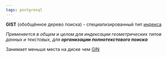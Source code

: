 ```yaml
---
tags: postgresql
---
```

**GIST** (обобщённое дерево поиска) - специализированный тип [индекса](psql_Индексы.md)

_Применяется в общем и целом для индексации геометрических типов данных и текстовых, для **организации полнотекстового поиска**_

Занимает меньше места на диске чем [GIN](psql_index%20GIN.md)
